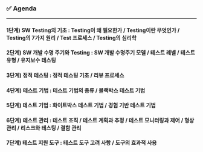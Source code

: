 ### ✅ Agenda
***
#### 1단계) SW Testing의 기초 : Testing이 왜 필요한가 / Testing이란 무엇인가 / Testing의 7가지 원리 / Test 프로세스 / Testing의 심리학
#### 2단계) SW 개발 수명 주기와 Testing : SW 개발 수명주기 모델 / 테스트 레벨 / 테스트 유형 / 유지보수 테스팅
#### 3단계) 정적 테스팅 : 정적 테스팅 기초 / 리뷰 프로세스
#### 4단계) 테스트 기법 : 테스트 기법의 종류 / 블랙박스 테스트 기법
#### 5단계) 테스트 기법 : 화이트박스 테스트 기법 / 경험 기반 테스트 기법
#### 6단계) 테스트 관리 : 테스트 조직 / 테스트 계획과 추정 / 테스트 모니터링과 제어 / 형상 관리 / 리스크와 테스팅 / 결함 관리
#### 7단계) 테스트 지원 도구 : 테스트 도구 고려 사항 / 도구의 효과적 사용
